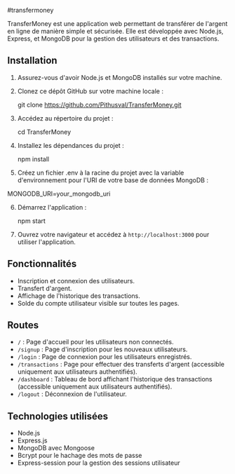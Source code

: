 #transfermoney

TransferMoney est une application web permettant de transférer de l'argent en ligne de manière simple et sécurisée. Elle est développée avec Node.js, Express, et MongoDB pour la gestion des utilisateurs et des transactions.

## Installation

1. Assurez-vous d'avoir Node.js et MongoDB installés sur votre machine.

2. Clonez ce dépôt GitHub sur votre machine locale :

   git clone https://github.com/Pithusval/TransferMoney.git

3. Accédez au répertoire du projet :

   cd TransferMoney

4. Installez les dépendances du projet :

   npm install

5. Créez un fichier .env à la racine du projet avec la variable d'environnement pour l'URI de votre base de données MongoDB :

MONGODB_URI=your_mongodb_uri


6. Démarrez l'application :

   npm start

7. Ouvrez votre navigateur et accédez à `http://localhost:3000` pour utiliser l'application.

## Fonctionnalités

- Inscription et connexion des utilisateurs.
- Transfert d'argent.
- Affichage de l'historique des transactions.
- Solde du compte utilisateur visible sur toutes les pages.

## Routes

- `/` : Page d'accueil pour les utilisateurs non connectés.
- `/signup` : Page d'inscription pour les nouveaux utilisateurs.
- `/login` : Page de connexion pour les utilisateurs enregistrés.
- `/transactions` : Page pour effectuer des transferts d'argent (accessible uniquement aux utilisateurs authentifiés).
- `/dashboard` : Tableau de bord affichant l'historique des transactions (accessible uniquement aux utilisateurs authentifiés).
- `/logout` : Déconnexion de l'utilisateur.

## Technologies utilisées

- Node.js
- Express.js
- MongoDB avec Mongoose
- Bcrypt pour le hachage des mots de passe
- Express-session pour la gestion des sessions utilisateur
